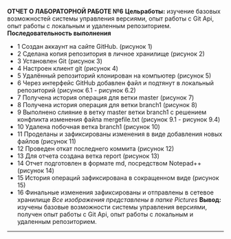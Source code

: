 **ОТЧЕТ О ЛАБОРАТОРНОЙ РАБОТЕ №6**
	**Цельработы:**
изучение базовых возможностей системы
управления версиями, опыт работы с Git Api, опыт работы с локальным и
удаленным репозиторием. 
	**Последовательность выполнения**
- 1 Создан аккаунт на сайте GitHub. (рисунок 1) 
- 2 Сделана копия репозитория в личное хранилище (рисунок 2)
- 3 Установлен Git (рисунок 3)
- 4 Настроен клиент git (рисунок 4)
- 5 Удалённый репозиторий клонирован на компьютер (рисунок 5)
- 6 Через интерфейс GitHub добавлен файл и подтянут в локальный репозиторий (рисунок 6.1 - рисунок 6.2)
- 7 Получена история операция для ветки master (рисунок 7)
- 8 Получена история операция для ветки branch1 (рисунок 8)
- 9 Выполнено слияние в ветку master ветки branch1  с решением конфликта изменения файла mergefile.txt (рисунок 9.1 - рисунок 9.4)
- 10 Удалена побочная ветка branch1 (рисунок 10)
- 11 Проделаны и зафиксированы изменения в виде добавления новых файлов (рисунок 11)
- 12 Проведен откат последнего коммита (рисунок 12)
- 13 Для отчета создана ветка report (рисунок 13)
- 14 Отчет подготовлен в формате md, посредством Notepad++ (рисунок 14)
- 15 История операций зафиксирована в сокращенном виде (рисунок 15)
- 16 Финальные изменения зафиксированы и отправлены в сетевое хранилище
*Все изображения представлены в папке Pictures*
	**Вывод:**
изучены базовые возможности системы
управления версиями, получен опыт работы с Git Api, опыт работы с локальным и
удаленным репозиторием.
---